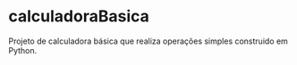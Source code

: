 # calculadoraBasica
Projeto de calculadora básica que realiza operações simples construido em Python.
